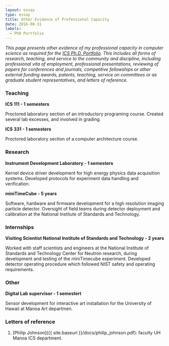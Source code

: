 ```yaml
---
layout: essay    
type: essay    
title: Other Evidence of Professional Capacity  
date: 2016-08-31  
labels:  
  - PhD Portfolio
---
```


*This page presents other evidence of my professional capacity in computer science as required for the [ICS Ph.D. Portfolio](http://www.ics.hawaii.edu/academics/graduate-degree-programs/ph-d-in-ics/#phd-portfolio). This includes all forms of research, teaching, and service to the community and discipline, including professional vita of employment, professional presentations, reviewing of papers for conferences and journals, competitive fellowships or other external funding awards, patents, teaching, service on committees or as graduate student representatives, and letters of reference.*

### Teaching

**ICS 111 - 1 semesters**

Proctored laboratory section of an introductory programing course. Created several lab excesses, and involved in grading.

**ICS 331 - 1 semesters**

Proctored laboratory section of a computer architecture course.

### Research

**Instrument Development Laboratory - 1 semesters**  

Kernel device driver development for high energy physics data acquisition systems.  Developed protocols for experiment data handling and verification.

**miniTimeCube - 5 years**

Software, hardware and firmware development for a high resolution imaging  particle detector. Oversight of field teams during detector deployment and calibration at the National Institute of Standards and Technology.

### Internships

**Visiting Scientist National Institute of Standards and Technology - 2 years**

Worked with staff scientists and engineers at the National Institute of Standards and Technology Center for Neutron research, during development and testing of the miniTimecube experiment. Developed detector operating procedure which followed NIST safety and operating requirements.

### Other

**Digital Lab supervisor - 1 semestert**

 Sensor development for interactive art installation for the University of Hawaii at Manoa Art departmen.
 
### Letters of reference

1. [Philip Johnson]({{ site.baseurl }}/docs/philip_johnson.pdf): faculty UH Manoa ICS department.

